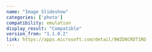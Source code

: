 ```yaml
---
name: "Image Slideshow"
categories: ['photo']
compatibility: emulation
display_result: "Compatible"
version_from: "1.1.0.2"
link: https://apps.microsoft.com/detail/9WZDNCRDT1RD
---
```

